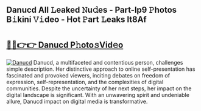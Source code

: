 ## Danucd All 𝙻eaked 𝙽u𝚍es - Part-lp9 𝙿hotos B𝚒kini 𝚅𝚒deo - Hot 𝙿art 𝙻eaks lt8Af

# <h2><a href="http://ld19yi4.urlbe.top/?page=Danucd">🔗🔗👉👉 Danucd P𝚑oto𝚜Vid𝚎o</a></h2>

[![Danucd](https://i.imgur.com/eBuTRDB.gif)](http://ld19yi4.urlbe.top/?page=Danucd)
Danucd, a multifaceted and contentious person, challenges simple description. Her distinctive approach to online self-presentation has fascinated and provoked viewers, inciting debates on freedom of expression, self-representation, and the complexities of digital communities. Despite the uncertainty of her next steps, her impact on the digital landscape is significant. With an unwavering spirit and undeniable allure, Danucd impact on digital media is transformative.
